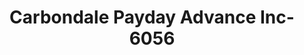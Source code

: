 ---
f_zip-code: 62901
f_state-code: IL
title: Carbondale Payday Advance Inc-6056
f_phone: 618-351-1710
f_city-only: Carbondale
f_address: 1525 North Reed Station Road Suite A Carbondale
f_location-unique-id: '6056'
slug: carbondale-payday-advance-inc-6056
updated-on: '2024-05-30T13:46:58.046Z'
created-on: '2024-05-30T13:36:59.803Z'
published-on: '2024-05-30T13:54:32.469Z'
f_city-state: cms/city/carbondale-il.md
f_company: cms/company/carbondale-payday-advance-inc.md
f_state: cms/state/illinois.md
layout: '[payday-loan].html'
tags: payday-loan
---